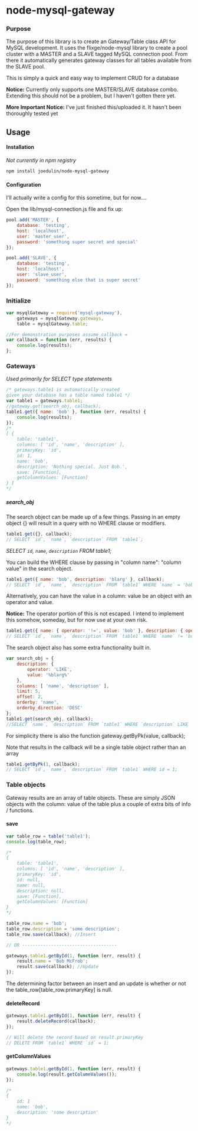 node-mysql-gateway
=============
### Purpose
The purpose of this library is to create an Gateway/Table class API for MySQL development. It uses the flixge/node-mysql library to create a pool cluster with a MASTER and a SLAVE tagged MySQL connection pool. From there it automatically generates gateway classes for all tables available from the SLAVE pool.

This is simply a quick and easy way to implement CRUD for a database

**Notice:** Currently only supports one MASTER/SLAVE database combo. Extending this should not be a problem, but I haven't gotten there yet.

**More Important Notice:** I've just finished this/uploaded it. It hasn't been thoroughly tested yet

## Usage
#### Installation
*Not currently in npm registry*
``` bash
npm install joedulin/node-mysql-gateway
```

#### Configuration
I'll actually write a config for this sometime, but for now....

Open the lib/mysql-connection.js file and fix up:
``` javascript
pool.add('MASTER', {
    database: 'testing',
    host: 'localhost',
    user: 'master_user',
    password: 'something super secret and special'
});

pool.add('SLAVE', {
    database: 'testing',
    host: 'localhost',
    user: 'slave_user',
    password: 'something else that is super secret'
});
```

### Initialize
``` javascript
var msyqlGateway = require('mysql-gateway'),
    gateways = mysqlGateway.gateways,
    table = mysqlGateway.table;

//For demonstration purposes assume callback =
var callback = function (err, results) {
	console.log(results);
};
```

### Gateways
*Used primarily for SELECT type statements*
``` javascript
/* gateways.table1 is automatically created
given your database has a table named table1 */
var table1 = gateways.table1;
//gateway.get(search_obj, callback);
table1.get({ name: 'bob' }, function (err, results) {
    console.log(results);
});
/*
[ {
	table: 'table1',
	columns: [ 'id', 'name', 'description' ],
	primaryKey: 'id',
    id: 1,
	name: 'bob',
	description: 'Nothing special. Just Bob.',
	save: [Function],
	getColumnValues: [Function]
} ]
*/

```

##### search_obj
The search object can be made up of a few things. Passing in an empty object {} will result in a query with no WHERE clause or modifiers.

``` javascript
table1.get({}, callback);
// SELECT `id`, `name`, `description` FROM `table1`;
```

_SELECT `id`, `name`, `description` FROM table1;_

You can build the WHERE clause by passing in "column name": "column value" in the search object.

``` javascript
table1.get({ name: 'bob', description: 'blarg' }, callback);
// SELECT `id`, `name`, `description` FROM `table1` WHERE `name` = 'bob' AND `description` = 'blarg';
```

Alternatively, you can have the value in a column: value be an object with an operator and value.

**Notice:** The operator portion of this is not escaped. I intend to implement this somehow, someday, but for now use at your own risk.

``` javascript
table1.get({ name: { operator: '!=', value: 'bob' }, description: { operator: 'LIKE', value: '%blarg%' }});
// SELECT `id`, `name`, `description` FROM `table1` WHERE `name` != 'bob' AND `description` LIKE '%blarg%';
```

The search object also has some extra functionality built in.

``` javascript
var search_obj = {
	description: {
		operator: 'LIKE',
		value: '%blarg%'
	},
    columns: [ 'name', 'description' ],
	limit: 5,
	offset: 2,
	orderby: 'name',
	orderby_direction: 'DESC'
};
table1.get(search_obj, callback);
//SELECT `name`, `description` FROM `table1` WHERE `description` LIKE '%blarg%' ORDER BY `name` DESC LIMIT 5 OFFSET 2;
```

For simplicity there is also the function gateway.getByPk(value, callback);

Note that results in the callback will be a single table object rather than an array

``` javascript
table1.getByPk(1, callback);
// SELECT `id`, `name`, `description` FROM `table1` WHERE id = 1;
```

### Table objects

Gateway results are an array of table objects. These are simply JSON objects with the column: value of the table plus a couple of extra bits of info / functions.

#### save

``` javascript
var table_row = table('table1');
console.log(table_row);

/*
{
	table: 'table1',
	columns: [ 'id', 'name', 'description' ],
	primaryKey: 'id',
	id: null,
	name: null,
	description: null,
	save: [Function],
	getColumnValues: [Function]
}
*/

table_row.name = 'bob';
table_row.description = 'some description';
table_row.save(callback); //Insert

// OR ------------------------------------

gateways.table1.getById(1, function (err, result) {
	result.name = 'Bob McFrob';
	result.save(callback); //Update
});
```

The determining factor between an insert and an update is whether or not the table_row[table_row.primaryKey] is null.

#### deleteRecord

``` javascript
gateways.table1.getById(1, function (err, result) {
	result.deleteRecord(callback);
});

// Will delete the record based on result.primaryKey
// DELETE FROM `table1` WHERE `id` = 1;
```

#### getColumnValues

``` javascript
gateways.table1.getById(1, function (err, result) {
	console.log(result.getColumnValues());
});

/*
{
	id: 1
	name: 'bob',
	description: 'some description'
}
*/
```
